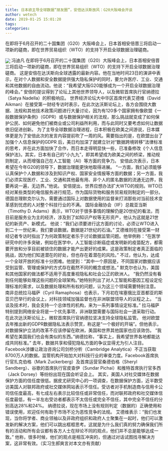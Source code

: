 ```yaml
---
title: 日本欲主导全球数据“朋友圈”，安倍达沃斯放风：G20大阪峰会开谈
author: wetech
date: 2019-01-25 15:01:20
tags: 
categories: 
---
```

在即将于6月召开的二十国集团（G20）大阪峰会上，日本首相安倍晋三将启动一项新的磋商，即在世界贸易组织（WTO）的支持下开启全球数据治理磋商。
<!-- more -->
<img align="center" border="0" src="https://imgcdn.yicai.com/uppics/images/2019/01/8b02de036746045bc101d6dbd2f95305.jpg" />
冯迪凡
在即将于6月召开的二十国集团（G20）大阪峰会上，日本首相安倍晋三将启动一项新的磋商，即在世界贸易组织（WTO）的支持下开启全球数据治理磋商。
这是安倍在达沃斯向全球透露的最新内容。他在当地时间23日的演讲中表示，在对个人数据和安全数据提供强大隐私保护的同时，要允许医疗、工业、交通和其他数据的自由流动。他说：“我希望大阪G20能够成为一个开启全球数据治理的峰会。”
安倍的提议得到了论坛上其他世界领导人，以及微软首席执行官纳德拉（Satya Nadella）的积极响应。
世界经济论坛大中华区首席代表艾德维（David Aikman）在接受第一财经专访时表示，在此次达沃斯论坛上，各方会围绕大数据、法规和其他技术政策问题进行大量讨论，因为有120多个国家拥有像欧盟《一般数据保护条例》（GDPR）或与数据保护相关的法规，那么挑战就变成了如何保护公民、如何避免他们被商业或公司利益所利用，而与此同时又要考虑如何让数据依旧促进创新。
为了主导全球数据治理进程，日本积极在欧美之间游说，日本媒体更是为了安倍此次的发言内容提前吹了一周的风。需要指出的是，在欧盟出台了加强个人信息保护的GDPR 后，美日均加深了就建立针对“数据跨境转移”法律标准的思考，并在此方面加快了合作，而日本走得明显快一些，已准备修改《个人信息保护法》。其实，日本有自己的“小九九”，即其希望成为欧美之间的桥梁，推动规则制定，从而增强自己在人工智能（AI）等方面的竞争力。
安倍此次表示，日本希望在今年G20的领导下，数据治理能更快地取得进展。
“一方面，我们必须能够认真保护个人数据和涉及到知识产权、国家安全情报等方面的数据；另一方面，我们必须实现医疗、工业、交通和其他最有用、非个人的匿名数据的流通无边界，我要再说一遍，无边界。”他说。
安倍提出，世界应想办法扩大WTO的规则。WTO已经对某些类型的电信服务进行规范，作为国际货物和服务贸易规则制定的一部分。
德国总理默克尔认为，需要通过国际上对数据使用的监督来打消那些对当前技术变革感到忧虑的人对整个科技行业的不满。
国际金融协会（IIF）总裁亚当斯（Timothy D. Adams）表示，WTO对于很多事情的理解仍是20世纪的看法，而目前是服务业为主的经济，涉及到了如知识产权等无形资产，他认为这就是21世纪的新资产、新模式。
他说：“我们必须要进行这方面的讨论，必须让WTO进入到二十一世纪来，我们要谈数据，数据是21世纪的石油。”
艾德维则在接受第一财经记者专访时指出了为何政策制定者乐于讨论数据监管问题。他举例称：“在医学研究中的许多突破，例如在医学中，人工智能诊断癌症或发明新的疫苗配方，都需要开放和分享目前被锁住的数据才能产出更好的成果。这是政策制定者真正面临的挑战，因为他们知道潜在的好处，但也存在着潜在的风险。”
不过，他认为，达成一个全球开放的标准十分困难。他提到：“其中一个原因是，不同国家对数据应该受到监管、管理或保护的方式存在截然不同的概念或想法。”
默克尔也认为，美国和其他国家的做法都不适用于高度重视隐私和社会公正的欧洲人。
“我仍然没有看到任何能够处理这些问题的全球架构。”她特别列出了对人工智能和基因工程设定伦理标准的需求，以及数据处理和所有权的问题，认为这三个领域需要特别注意。
南非总统拉马福萨（Cyril Ramaphosa）也表示，下月初在埃塞俄比亚首都亚的斯亚贝巴举行的会议上，对科技领域加强监督也在非洲联盟领导人的议程之上。
“当谈及技术时，我会支持一个总体性的机构，来为一系列事情设定标准。” 拉马福萨特别提到网络安全将是一个优先事项，非洲联盟需要与国际社会一道采取行动。
在此次达沃斯论坛上，微软首席执行官纳德拉坚决支持全球隐私监管。
他对欧盟去年推出新的GDPR数据隐私法表示赞赏，称这是“一个极好的开端”。但他表示，对数据保护立法的改革不应该停留在欧洲，美国和世界其他国家也应该效仿。
“我希望在美国我们也会有类似的东西。”纳德拉称，“事实上，我希望世界各地都能达成共同标准。”
去年，数据共享和侵犯隐私方面的争议显得尤为引人注目。Facebook涉嫌让政治咨询公司剑桥分析（Cambridge Analytica）不正当获取8700万人的数据。监管机构开始加大对科技行业的审查力度。Facebook首席执行官扎克伯格（Mark Zuckerberg）及首席运营官桑德伯格（Sheryl Sandberg）、谷歌的首席执行官皮查伊（Sundar Pichai）和推特首席执行官多西（Jack Dorsey）等纷纷出现在国会听证会上。
其实，美国人对社交媒体在数据保护方面的信任度很低。据皮尤研究中心的一项调查，在数据保护方面，近半数受访美国人对联邦政府或社交媒体网站表示不信任。受访者对手机制造商与信用卡公司信任度最高，有七成左右表示比较信任或非常信任，而对联邦政府和社交媒体信任度最低，有一半左右受访者都表示不太信任或完全不信任，其中完全不信任的分别高达28%和24%。
纳德拉说，现在市场上没有规则判定（数据的）正确使用和错误使用，欢迎任何有助于市场不沦为恶性竞争的法规。
艾德维表示：“我们也发现，当你将学者、商业领袖以及非政府组织和政府人士聚集在一起时，他们可以激发新的解决方案，他们可以跳出框框思考。这就是为什么我们真的努力确保我们所有的活动和所有会议都有各方人士在辩论不同的观点，他们并不总是能够达成一致。”
他称，很多时候，他们的观点是相互冲突的，但通过对话试图找寻解决方案，这非常有效。（实习生郝爽言对本文亦有贡献）
 
 
